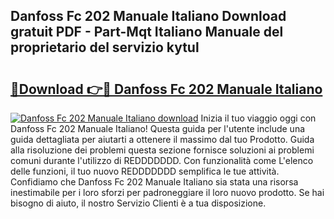 ## Danfoss Fc 202 Manuale Italiano Download gratuit PDF - Part-Mqt Italiano Manuale del proprietario del servizio kytul

# <h2><a href="http://dfbx06h.blite.top/?on=Danfoss+Fc+202+Manuale+Italiano">🔗Download 👉🔴 Danfoss Fc 202 Manuale Italiano</a></h2>

[![Danfoss Fc 202 Manuale Italiano download](https://i.imgur.com/lujVjoI.png)](http://dfbx06h.blite.top/?on=Danfoss+Fc+202+Manuale+Italiano)
Inizia il tuo viaggio oggi con Danfoss Fc 202 Manuale Italiano! Questa guida per l'utente include una guida dettagliata per aiutarti a ottenere il massimo dal tuo Prodotto. Guida alla risoluzione dei problemi questa sezione fornisce soluzioni ai problemi comuni durante l'utilizzo di REDDDDDDD. Con funzionalità come L'elenco delle funzioni, il tuo nuovo REDDDDDDD semplifica le tue attività. Confidiamo che Danfoss Fc 202 Manuale Italiano sia stata una risorsa inestimabile per i loro sforzi per padroneggiare il loro nuovo prodotto. Se hai bisogno di aiuto, il nostro Servizio Clienti è a tua disposizione.
